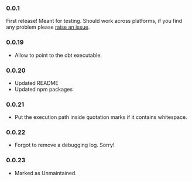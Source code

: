 
### 0.0.1

First release! Meant for testing.
Should work across platforms, if you find any problem please [raise an issue](https://github.com/jjuanramos/dbt-bigquery-preview/issues/new).

### 0.0.19

- Allow to point to the dbt executable.

### 0.0.20

- Updated README
- Updated npm packages

### 0.0.21

- Put the execution path inside quotation marks if it contains whitespace.

### 0.0.22

- Forgot to remove a debugging log. Sorry!

### 0.0.23

- Marked as Unmaintained.